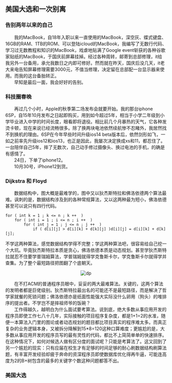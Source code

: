 ## 美国大选和一次别离

### 告别两年以来的自己
&#160; &#160; &#160; &#160;我的MacBook，自18年入职以来一直使用的MacBook，深空灰、蝶式键盘、16GB的RAM、1TB的ROM、可以登陆icloud的MacBook，我编写了无数行代码、学习过无数教程和知识的MacBook，戏虐地贴满了Google event斩获的各种谷歌家贴纸的MacBook，于国庆前屏幕挂掉。经过各种周转，邮寄到总部修理，it给我另外一台备用，承允我数日之内即可修好。然而就在昨天，国庆后没几天，it老大来电告知屏幕修理需要3000元，不值当修理，决定留在总部配一台显示器来使用。而我的这台备胎转正。
<br/>
&#160; &#160; &#160; &#160;早知是最后一面，我会好好的告别。
<br/>

### 科技圈春晚
&#160; &#160; &#160; &#160;再过几个小时，Apple的秋季第二场发布会就要开始。我的那台iphone 6SP，自15年10月发布之日起即购买，用到如今超过5年，相当于小学二年级到小学毕业进入中学的时间长度，眼看即将退役。相比前几个月暴热的天气，它各种发烫卡顿，现在来说已经流畅很多。除了换两块电池依然续航惨不忍睹外，我居然找不到换机的理由。6SP在今年早些时间升级ios14 beta版本后，依然剑形如飞，一如之前率先升级ios12和ios13，也正是因此，我屡次决定换成xs和11，都忍住了。一台陪伴自己5年，摔了无数次，自己动手修过摄像头、换过电池的手机，的确是有感情了。
<br/>
&#160; &#160; &#160; &#160;24日，下单了iphone12。
<br/>
&#160; &#160; &#160; &#160;10月30号，iPhone12到货。

### Dijkstra 和 Floyd 
&#160; &#160; &#160; &#160;数据结构中，图大概是最难学的，图中又以狄杰斯特拉和佛洛依德两个算法最难。讽刺的是，数据结构涉及到的各种常规算法，又以这两种最为短小，佛洛依德甚至可以说只有四行代码。

```
for ( int k = 1 ; k <= n ; k ++  )
    for ( int i = 1 ; i <= n ; i ++  )
        for ( int j = 1 ; j <= n ; j ++  )
            if ( d[i][j] > d[i][k] + d[k][j] )d[i][j] = d[i][k] + d[k][j];

```

不学这两种算法，感觉数据结构学得不完整；学这两种算法吧，很容易给自己挖一个大坑。毕竟狄杰斯特拉本质是贪心，佛洛依德本质是动态规划。甚至学狄杰斯特拉就忍不住要学普瑞姆算法，学普瑞姆就得学克鲁斯卡尔，学克鲁斯卡尔就得学并查集。为了整个最短路径把图翻了个底朝天。
<p align="center">
  <img src="https://s1.ax1x.com/2020/10/26/BuoAWn.png" alt="dp">
</p>
&#160; &#160; &#160; &#160;在不打ACM的普通程序员眼中，妥妥的两大最难算法。关键的，这两个算法的发明者都是巨佬级别。狄杰斯特拉最出名的可能还不是最短路径，而是解决了哲学家就餐的死锁问题；佛洛依德亦是纸面性能强大实际没什么卵用（狗头）的堆排序的提出者。不学岂不是摔祖师爷的饭碗？
<br/>
&#160; &#160; &#160; &#160;工作得越久，越明白为什么面试要考算法。说到底，绝大多数从事应用开发的程序员即使工作七八十几年，实际接触的项目程序复杂度，都是1+1=2的水准，随便一本算法入门里的图论或者动态规划的题目都比项目真实的程序难太多。而真正复杂的业务逻辑本身，又被拆分降解到15*8=120这种口算难度；更尴尬的是，大多数从事应用开发的程序员写的最有灵性的代码，都比不上简简单单的快速排序。在这种情况下，如何对候选人做有区分度的面试呢？只能是考算法了。这又回到了另一个尴尬的现实：只有应届在校生才有足够的时间足够的耐心刷数据结构刷算法题，有丰富开发经验却疲于奔命的资深程序员即使数据库优化得再牛逼，可能连高度为2的B+树包含的最多的关键字个数这种问题都答不出。

### 美国大选